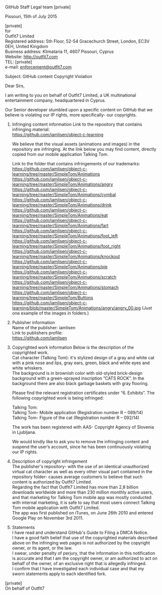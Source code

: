 GitHub Staff
Legal team [private]

Pissouri, 15th of July 2015

[private]   
for  
Outfit7 Limited  
Registered address: 5th Floor, 52-54 Gracechurch Street, London, EC3V 0EH, United Kingdom  
Business address: Klimataria 11, 4607 Pissouri, Cyprus  
Website: http://outfit7.com  
TEL: [private]  
e-mail: enforcement@outfit7.com

Subject: GitHub content Copyright Violation

Dear Sirs,

I am writing to you on behalf of Outfit7 Limited, a UK multinational entertainment company, headquartered in Cyprus.   

Our Senior developer stumbled upon a specific content on GitHub that we believe is violating our IP rights, more specifically- our copyrights.   

1. Infringing content information
Link to the repository that contains infringing material:   
https://github.com/iamlisen/object-c-learning

   We believe that the visual assets (animations and images) in the repository are infringing.
   At the link below you may find content, directly copied from our mobile application Talking Tom.   

   Link to the folder that contains infringements of our trademarks:
   https://github.com/iamlisen/object-c-learning/tree/master/SimpleTom/Animations
   https://github.com/iamlisen/object-c-learning/tree/master/SimpleTom/Animations/angry
   https://github.com/iamlisen/object-c-learning/tree/master/SimpleTom/Animations/cymbal
   https://github.com/iamlisen/object-c-learning/tree/master/SimpleTom/Animations/drink
   https://github.com/iamlisen/object-c-learning/tree/master/SimpleTom/Animations/eat
   https://github.com/iamlisen/object-c-learning/tree/master/SimpleTom/Animations/fart
   https://github.com/iamlisen/object-c-learning/tree/master/SimpleTom/Animations/foot_left
   https://github.com/iamlisen/object-c-learning/tree/master/SimpleTom/Animations/foot_right
   https://github.com/iamlisen/object-c-learning/tree/master/SimpleTom/Animations/knockout
   https://github.com/iamlisen/object-c-learning/tree/master/SimpleTom/Animations/pie
   https://github.com/iamlisen/object-c-learning/tree/master/SimpleTom/Animations/scratch
   https://github.com/iamlisen/object-c-learning/tree/master/SimpleTom/Animations/stomach
   https://github.com/iamlisen/object-c-learning/tree/master/SimpleTom/Buttons
   https://github.com/iamlisen/object-c-learning/blob/master/SimpleTom/Animations/angry/angry_00.jpg
(Just one example of the images in folders.)   

2. Publisher information   
Name of the publisher: iamlisen   
Link to publishers profile:   
https://github.com/iamlisen   

3. Copyrighted work information
Below is the description of the copyrighted work.   
Cat character (Talking Tom): it's stylized design of a gray and white cat with a pink nose and lips, gray ears, green, black and white eyes and white whiskers.   
The background is in brownish color with old-styled brick-design background with a green-sprayed inscription ”CATS ROCK”. In the background there are also black garbage baskets with gray flooring.

   Please find the relevant registration certificates under “6. Exhibits”.
   The following copyrighted work is being infringed:

   Talking Tom:   
   Talking Tom- Mobile application (Registration number R – 089/14)
   Talking Tom- Figure of the cat (Registration number R – 092/14)

   The work has been registered with AAS- Copyright Agency of Slovenia in Ljubljana.

   We would kindly like to ask you to remove the infringing content and suspend the user’s account, since he has been continuously violating our IP rights.

4. Description of copyright infringement   
The publisher's repository- with the use of an identical unauthorized virtual cat character as well as every other visual part contained in the repository folder- causes average customers to believe that such content is authorized by Outfit7 Limited.   
Regarding the fact that Outfit7 Limited has more than 2,8 billion downloads worldwide and more than 230 million monthly active users, and that marketing for Talking Tom mobile app was mostly conducted with internal marketing, it is safe to say that most users connect Talking Tom mobile application with Outfit7 Limited.   
The app was first published on iTunes, on June 26th 2010 and entered Google Play on November 3rd 2011.

5. Statements   
I have read and understand GitHub's Guide to Filing a DMCA Notice.   
I have a good faith belief that use of the copyrighted materials described above on the infringing web pages is not authorized by the copyright owner, or its agent, or the law.   
I swear, under penalty of perjury, that the information in this notification is accurate and that I am the copyright owner, or am authorized to act on behalf of the owner, of an exclusive right that is allegedly infringed.   
I confirm that I have investigated each individual case and that my sworn statements apply to each identified fork.


[private]   
On behalf of Outfit7
